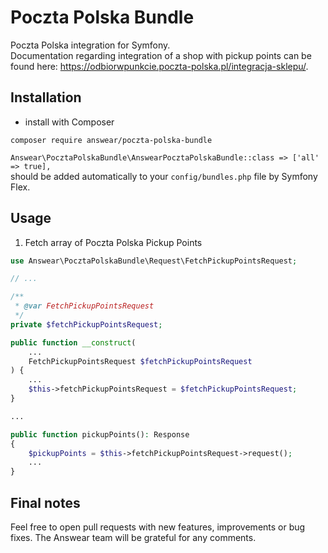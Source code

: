 # Poczta Polska Bundle
Poczta Polska integration for Symfony.  
Documentation regarding integration of a shop with pickup points can be found here: https://odbiorwpunkcie.poczta-polska.pl/integracja-sklepu/.

Installation
------------

* install with Composer
```
composer require answear/poczta-polska-bundle
```

`Answear\PocztaPolskaBundle\AnswearPocztaPolskaBundle::class => ['all' => true],`  
should be added automatically to your `config/bundles.php` file by Symfony Flex.

Usage
------------
1. Fetch array of Poczta Polska Pickup Points
```php
use Answear\PocztaPolskaBundle\Request\FetchPickupPointsRequest;

// ...

/**
 * @var FetchPickupPointsRequest
 */
private $fetchPickupPointsRequest;

public function __construct(
    ...
    FetchPickupPointsRequest $fetchPickupPointsRequest
) {
    ...
    $this->fetchPickupPointsRequest = $fetchPickupPointsRequest;
}

...

public function pickupPoints(): Response
{
    $pickupPoints = $this->fetchPickupPointsRequest->request();
    ...
}
```

Final notes
------------

Feel free to open pull requests with new features, improvements or bug fixes. The Answear team will be grateful for any comments.

